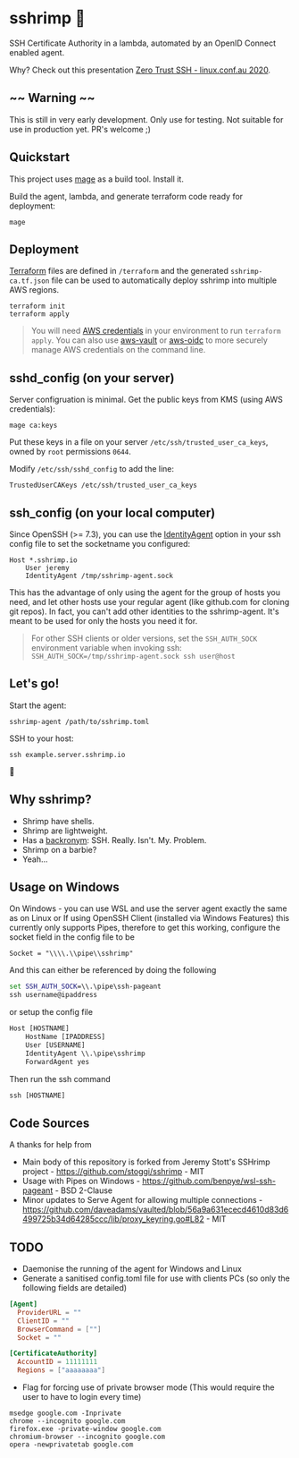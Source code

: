 # sshrimp 🦐

SSH Certificate Authority in a lambda, automated by an OpenID Connect enabled agent.

Why? Check out this presentation [Zero Trust SSH - linux.conf.au 2020](http://youtu.be/lYzklWPTbsQ).

## ~~ Warning ~~

This is still in very early development. Only use for testing. Not suitable for use in production yet. PR's welcome ;)

## Quickstart

This project uses [mage](https://magefile.org/) as a build tool. Install it.

Build the agent, lambda, and generate terraform code ready for deployment:

    mage

## Deployment

[Terraform](https://www.terraform.io/) files are defined in `/terraform` and the generated `sshrimp-ca.tf.json` file can be used to automatically deploy sshrimp into multiple AWS regions.

    terraform init
    terraform apply

> You will need [AWS credentials](https://docs.aws.amazon.com/cli/latest/userguide/cli-chap-configure.html) in your environment to run `terraform apply`. You can also use [aws-vault](https://github.com/99designs/aws-vault) or [aws-oidc](https://github.com/stoggi/aws-oidc) to more securely manage AWS credentials on the command line.


## sshd_config (on your server)

Server configruation is minimal. Get the public keys from KMS (using AWS credentials):

    mage ca:keys

Put these keys in a file on your server `/etc/ssh/trusted_user_ca_keys`, owned by `root` permissions `0644`.

Modify `/etc/ssh/sshd_config` to add the line:

    TrustedUserCAKeys /etc/ssh/trusted_user_ca_keys


## ssh_config (on your local computer)

Since OpenSSH (>= 7.3), you can use the [IdentityAgent](https://man.openbsd.org/ssh_config.5#IdentityAgent) option in your ssh config file to set the socketname you configured:

    Host *.sshrimp.io
        User jeremy
        IdentityAgent /tmp/sshrimp-agent.sock

This has the advantage of only using the agent for the group of hosts you need, and let other hosts use your regular agent (like github.com for cloning git repos). In fact, you can't add other identities to the sshrimp-agent. It's meant to be used for only the hosts you need it for.

> For other SSH clients or older versions, set the `SSH_AUTH_SOCK` environment variable when invoking ssh: `SSH_AUTH_SOCK=/tmp/sshrimp-agent.sock ssh user@host`

## Let's go!

Start the agent:

    sshrimp-agent /path/to/sshrimp.toml

SSH to your host:

    ssh example.server.sshrimp.io

🎉

## Why sshrimp?

* Shrimp have shells.
* Shrimp are lightweight.
* Has a [backronym](https://en.wikipedia.org/wiki/Backronym): SSH. Really. Isn't. My. Problem.
* Shrimp on a barbie?
* Yeah...


## Usage on Windows
On Windows - you can use WSL and use the server agent exactly the same as on Linux
or
If using OpenSSH Client (installed via Windows Features) this currently only supports Pipes, therefore to get this working, configure the socket field in the config file to be 
```
Socket = "\\\\.\\pipe\\sshrimp"
```
And this can either be referenced by doing the following
```cmd
set SSH_AUTH_SOCK=\\.\pipe\ssh-pageant
ssh username@ipaddress
```
or setup the config file 
```cmd
Host [HOSTNAME]
    HostName [IPADDRESS]
    User [USERNAME]
    IdentityAgent \\.\pipe\sshrimp
    ForwardAgent yes
```
Then run the ssh command
```cmd
ssh [HOSTNAME]
```

## Code Sources
A thanks for help from
- Main body of this repository is forked from Jeremy Stott's SSHrimp project - https://github.com/stoggi/sshrimp - MIT
- Usage with Pipes on Windows - https://github.com/benpye/wsl-ssh-pageant - BSD 2-Clause
- Minor updates to Serve Agent for allowing multiple connections - https://github.com/daveadams/vaulted/blob/56a9a631ececd4610d83d6499725b34d64285ccc/lib/proxy_keyring.go#L82 - MIT


## TODO
* Daemonise the running of the agent for Windows and Linux
* Generate a sanitised config.toml file for use with clients PCs (so only the following fields are detailed)

```toml
[Agent] 
  ProviderURL = ""
  ClientID = ""
  BrowserCommand = [""]
  Socket = ""

[CertificateAuthority]
  AccountID = 11111111
  Regions = ["aaaaaaaa"]
```

* Flag for forcing use of private browser mode
(This would require the user to have to login every time)
```
msedge google.com -Inprivate
chrome --incognito google.com
firefox.exe -private-window google.com
chromium-browser --incognito google.com
opera -newprivatetab google.com
```
